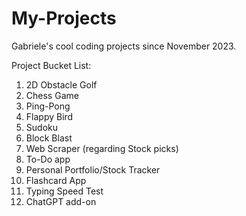# My-Projects
Gabriele's cool coding projects since November 2023. 




Project Bucket List:

1. 2D Obstacle Golf
2. Chess Game
4. Ping-Pong
5. Flappy Bird
6. Sudoku
7. Block Blast
8. Web Scraper (regarding Stock picks)
9. To-Do app
10. Personal Portfolio/Stock Tracker
11. Flashcard App
12. Typing Speed Test
13. ChatGPT add-on
